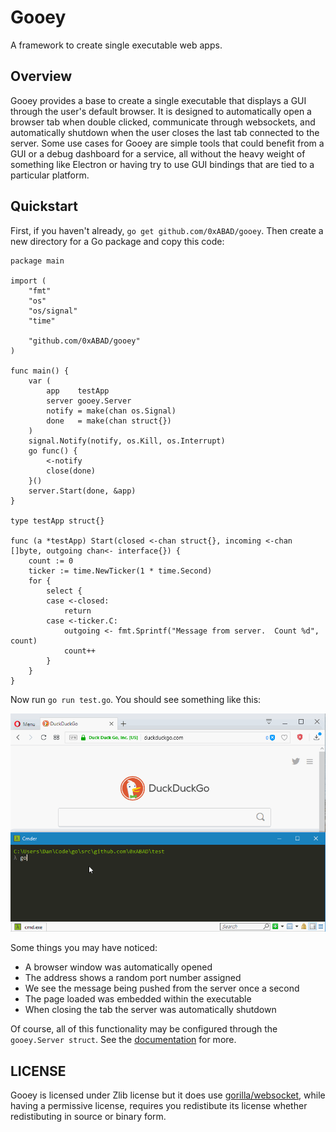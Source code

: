 Gooey
=====

A framework to create single executable web apps.

Overview
--------

Gooey provides a base to create a single executable that displays a GUI through
the user's default browser.  It is designed to automatically open a browser tab
when double clicked, communicate through websockets, and automatically shutdown
when the user closes the last tab connected to the server.  Some use cases for
Gooey are simple tools that could benefit from a GUI or a debug dashboard for
a service, all without the heavy weight of something like Electron or having try
to use GUI bindings that are tied to a particular platform.

Quickstart
----------

First, if you haven't already, ```go get github.com/0xABAD/gooey```.  Then
create a new directory for a Go package and copy this code:

```
package main

import (
	"fmt"
	"os"
	"os/signal"
	"time"

	"github.com/0xABAD/gooey"
)

func main() {
	var (
		app    testApp
		server gooey.Server
		notify = make(chan os.Signal)
		done   = make(chan struct{})
	)
	signal.Notify(notify, os.Kill, os.Interrupt)
	go func() {
		<-notify
		close(done)
	}()
	server.Start(done, &app)
}

type testApp struct{}

func (a *testApp) Start(closed <-chan struct{}, incoming <-chan []byte, outgoing chan<- interface{}) {
	count := 0
	ticker := time.NewTicker(1 * time.Second)
	for {
		select {
		case <-closed:
			return
		case <-ticker.C:
			outgoing <- fmt.Sprintf("Message from server.  Count %d", count)
			count++
		}
	}
}
```

Now run `go run test.go`.  You should see something like this:

![Gooey Demo](demo.gif)

Some things you may have noticed:

* A browser window was automatically opened
* The address shows a random port number assigned
* We see the message being pushed from the server once a second
* The page loaded was embedded within the executable
* When closing the tab the server was automatically shutdown

Of course, all of this functionality may be configured through the
`gooey.Server struct`.  See the 
[documentation](https://godoc.org/github.com/0xABAD/gooey) for more.

LICENSE
-------

Gooey is licensed under Zlib license but it does use
[gorilla/websocket](https://github.com/gorilla/websocket), while having a
permissive license, requires you redistibute its license whether redistibuting
in source or binary form.
